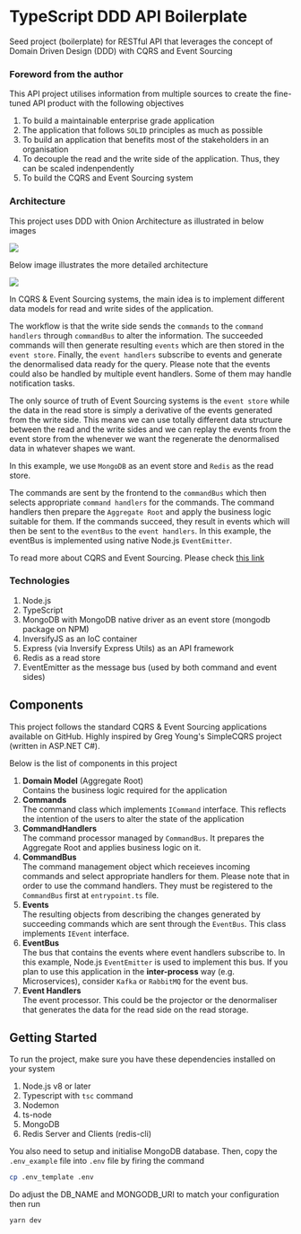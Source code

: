 # TypeScript DDD API Boilerplate
Seed project (boilerplate) for RESTful API that leverages the concept of Domain Driven Design (DDD) with CQRS and Event Sourcing

### Foreword from the author
This API project utilises information from multiple sources to create the fine-tuned API product with the following objectives

1. To build a maintainable enterprise grade application
2. The application that follows `SOLID` principles as much as possible
3. To build an application that benefits most of the stakeholders in an organisation
4. To decouple the read and the write side of the application. Thus, they can be scaled indenpendently
5. To build the CQRS and Event Sourcing system

### Architecture
This project uses DDD with Onion Architecture as illustrated in below images

![](https://encrypted-tbn0.gstatic.com/images?q=tbn%3AANd9GcSlKQYp4rl0kH9GTuH0V0GU1QwyAhjIPy3aJQ&usqp=CAU)

Below image illustrates the more detailed architecture

![](https://miro.medium.com/max/1182/1*G96qMzpZM1fIEAHBjFEJeA.jpeg)

In CQRS & Event Sourcing systems, the main idea is to implement different data models for read and write sides of the application.

The workflow is that the write side sends the `commands` to the `command handlers` through `commandBus` to alter the information. The succeeded commands will then generate resulting `events` which are then stored in the `event store`. Finally, the `event handlers` subscribe to events and generate the denormalised data ready for the query. Please note that the events could also be handled by multiple event handlers. Some of them may handle notification tasks.

The only source of truth of Event Sourcing systems is the `event store` while the data in the read store is simply a derivative of the events generated from the write side. This means we can use totally different data structure between the read and the write sides and we can replay the events from the event store from the whenever we want the regenerate the denormalised data in whatever shapes we want.

In this example, we use `MongoDB` as an event store and `Redis` as the read store.

The commands are sent by the frontend to the `commandBus` which then selects appropriate `command handlers` for the commands. The command handlers then prepare the `Aggregate Root` and apply the business logic suitable for them. If the commands succeed, they result in events which will then be sent to the `eventBus` to the `event handlers`. In this example, the eventBus is implemented using native Node.js `EventEmitter`.

To read more about CQRS and Event Sourcing. Please check [this link](https://docs.microsoft.com/en-us/azure/architecture/patterns/cqrs)

### Technologies
1. Node.js
2. TypeScript
3. MongoDB with MongoDB native driver as an event store (mongodb package on NPM)
4. InversifyJS as an IoC container
5. Express (via Inversify Express Utils) as an API framework
6. Redis as a read store
7. EventEmitter as the message bus (used by both command and event sides)

## Components
This project follows the standard CQRS & Event Sourcing applications available on GitHub. Highly inspired by Greg Young's SimpleCQRS project (written in ASP.NET C#).

Below is the list of components in this project

1. **Domain Model** (Aggregate Root)<br/>
Contains the business logic required for the application
2. **Commands**<br/>
The command class which implements `ICommand` interface. This reflects the intention of the users to alter the state of the application
3. **CommandHandlers**<br/>
The command processor managed by `CommandBus`. It prepares the Aggregate Root and applies business logic on it.
4. **CommandBus**<br/>
The command management object which receieves incoming commands and select appropriate handlers for them. Please note that in order to use the command handlers. They must be registered to the `CommandBus` first at `entrypoint.ts` file.
5. **Events**<br/>
The resulting objects from describing the changes generated by succeeding commands which are sent through the `EventBus`. This class implements `IEvent` interface.
6. **EventBus**<br/>
The bus that contains the events where event handlers subscribe to. In this example, Node.js `EventEmitter` is used to implement this bus. If you plan to use this application in the **inter-process** way (e.g. Microservices), consider `Kafka` or `RabbitMQ` for the event bus.
7. **Event Handlers**<br/>
The event processor. This could be the projector or the denormaliser that generates the data for the read side on the read storage.

## Getting Started
To run the project, make sure you have these dependencies installed on your system

1. Node.js v8 or later
2. Typescript with `tsc` command
3. Nodemon
4. ts-node
5. MongoDB
6. Redis Server and Clients (redis-cli)

You also need to setup and initialise MongoDB database. Then, copy the `.env_example` file into `.env` file by firing the command

````bash
cp .env_template .env
````

Do adjust the DB_NAME and MONGODB_URI to match your configuration then run

````bash
yarn dev
````